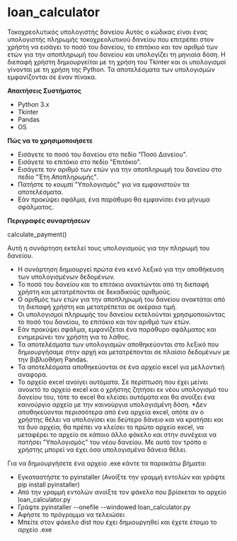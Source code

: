 # loan_calculator
Τοκοχρεολυτικός υπολογιστής δανείου
Αυτός ο κώδικας είναι ένας υπολογιστής πληρωμής τοκοχρεολυτικού δανείου που επιτρέπει στον χρήστη να εισάγει το ποσό του δανείου, το επιτόκιο και τον αριθμό των ετών για την αποπληρωμή του δανείου και υπολογίζει τη μηνιαία δόση. Η διεπαφή χρήστη δημιουργείται με τη χρήση του Tkinter και οι υπολογισμοί γίνονται με τη χρήση της Python. Τα αποτελέσματα των υπολογισμών εμφανίζονται σε έναν πίνακα.

**Απαιτήσεις Συστήματος**
- Python 3.x
- Tkinter
- Pandas
- OS

**Πώς να το χρησιμοποιήσετε**
- Εισάγετε το ποσό του δανείου στο πεδίο "Ποσό Δανείου".
- Εισάγετε το επιτόκιο στο πεδίο "Επιτόκιο".
- Εισάγετε τον αριθμό των ετών για την αποπληρωμή του δανείου στο πεδίο "Έτη Αποπληρωμής".
- Πατήστε το κουμπί "Υπολογισμός" για να εμφανιστούν τα αποτελέσματα.
- Εάν προκύψει σφάλμα, ένα παράθυρο θα εμφανίσει ένα μήνυμα σφάλματος.

**Περιγραφές συναρτήσεων**

calculate_payment()

Αυτή η συνάρτηση εκτελεί τους υπολογισμούς για την πληρωμή του δανείου.

- Η συνάρτηση δημιουργεί πρώτα ένα κενό λεξικό για την αποθήκευση των υπολογισμένων δεδομένων.
- Το ποσό του δανείου και το επιτόκιο ανακτώνται από τη διεπαφή χρήστη και μετατρέπονται σε δεκαδικούς αριθμούς.
- Ο αριθμός των ετών για την αποπληρωμή του δανείου ανακτάται από τη διεπαφή χρήστη και μετατρέπεται σε ακέραια τιμή.
- Οι υπολογισμοί πληρωμής του δανείου εκτελούνται χρησιμοποιώντας το ποσό του δανείου, το επιτόκιο και τον αριθμό των ετών.
- Εάν προκύψει σφάλμα, εμφανίζεται ένα παράθυρο σφάλματος και ενημερώνει τον χρήστη για το λάθος.
- Τα αποτελέσματα των υπολογισμών αποθηκεύονται στο λεξικό που δημιουργήσαμε στην αρχή και μετατρέπονται σε πλαίσιο δεδομένων με την βιβλιοθήκη Pandas.
- Τα αποτελέσματα αποθηκεύονται σε ένα αρχείο excel για μελλοντική αναφορα.
- Το αρχείο excel ανοίγει αυτόματα. Σε περίπτωση που έχει μείνει ανοικτό το αρχείο excel και ο χρήστης ζητήσει εκ νέου υπολογισμό του δανείου του, τότε το excel θα κλείσει αυτόματα και θα ανοίξει ένα καινούργιο αρχείο με την καινούργια υπολογισμένη δόση. 
*Δεν αποθηκεύονται περισσότερα από ένα αρχεία excel, οπότε αν ο χρήστης θέλει να υπολογίσει και δεύτερο δάνειο και να κρατήσει και τα δυο αρχεία, θα πρέπει να κλείσει το πρώτο αρχείο excel, να μεταφέρει το αρχείο σε κάποιο άλλο φάκελο και στην συνέχεια να πατήσει "Υπολογισμός" του νέου δανείου. Με αυτό τον τρόπο ο χρήστης μπορεί να έχει όσα υπολογισμένα δάνεια θέλει.

Για να δημιουργήσετε ένα αρχείο .exe κάντε τα παρακάτω βήματα:
- Εγκαταστήστε το pyinstaller (Ανοίξτε την γραμμή εντολών και γράψτε pip install pyinstaller)
- Από την γραμμή εντολών ανοίξτε τον φάκελο που βρίσκεται το αρχείο loan_calculator.py
- Γράψτε pyinstaller --onefile --windowed loan_calculator.py
- Αφήστε το πρόγραμμα να τελειώσει
- Μπείτε στον φάκελο dist που έχει δημιουργηθεί και έχετε έτοιμο το αρχείο .exe
